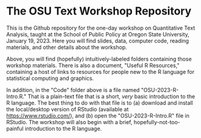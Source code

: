 # The OSU Text Workshop Repository

This is the Github repository for the one-day workshop on Quantitative Text Analysis, taught at the School of Public Policy at Oregon State University, January 19, 2023. Here you will find slides, data, computer code, reading materials, and other details about the workshop. 

Above, you will find (hopefully) intuitively-labeled folders containing those workshop materials. There is also a document, "Useful R Resources," containing a host of links to resources for people new to the R language for statistical computing and graphics. 

In addition, in the "Code" folder above is a file named "OSU-2023-R-Intro.R." That is a plain-text file that is a short, *very* basic introduction to the R language. The best thing to do with that file is to (a) download and install the local/desktop version of RStudio (available at https://www.rstudio.com/), and (b) open the "OSU-2023-R-Intro.R" file in RStudio. The workshop will also begin with a brief, hopefully-not-too-painful introduction to the R language.
